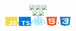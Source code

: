 <div align="center">
  <a href="https://discord.gg/C6btTHCKkr" target="_blank"><img
      src="https://img.shields.io/badge/Discord-7289DA?style=for-the-badge&logo=discord&logoColor=white"
      target="_blank"></a>
  <a href="mailto:g.laveli.p@gmail.com"><img
      src="https://img.shields.io/badge/-Gmail-%23333?style=for-the-badge&logo=gmail&logoColor=white"
      target="_blank"></a>
  <a href="https://www.linkedin.com/in/guilherme-laveli-b7970962/" target="_blank"><img
      src="https://img.shields.io/badge/-LinkedIn-%230077B5?style=for-the-badge&logo=linkedin&logoColor=white"
      target="_blank"></a>
</div>


<div align="center">
  <a href="https://github.com/GLaveli">
    <img height="180em"
      src="https://github-readme-stats.vercel.app/api?username=glaveli&show_icons=true&theme=react&include_all_commits=true&count_private=true" />
    <img height="180em"
      src="https://github-readme-stats.vercel.app/api/top-langs/?username=glaveli&layout=compact&langs_count=7&theme=react" />
</div>

<div align="center">
  <img align="center" alt="GLaveli-Js" height="30" width="40"
    src="https://raw.githubusercontent.com/devicons/devicon/master/icons/javascript/javascript-plain.svg">
  <img align="center" alt="GLaveli-Ts" height="30" width="40"
    src="https://raw.githubusercontent.com/devicons/devicon/master/icons/typescript/typescript-plain.svg">
  <img align="center" alt="GLaveli-React" height="30" width="40"
    src="https://raw.githubusercontent.com/devicons/devicon/master/icons/react/react-original.svg">
  <img align="center" alt="GLaveli-HTML" height="30" width="40"
    src="https://raw.githubusercontent.com/devicons/devicon/master/icons/html5/html5-original.svg">
  <img align="center" alt="GLaveli-CSS" height="30" width="40"
    src="https://raw.githubusercontent.com/devicons/devicon/master/icons/css3/css3-original.svg">
</div>

##
